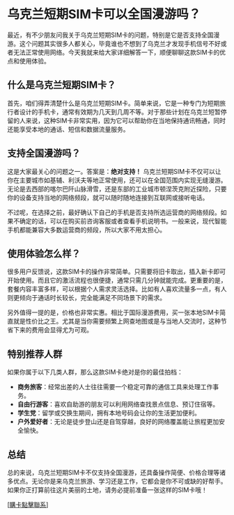 # 乌克兰短期SIM卡可以全国漫游吗？

最近，有不少朋友问我关于乌克兰短期SIM卡的问题，特别是它是否支持全国漫游。这个问题其实很多人都关心，毕竟谁也不想到了乌克兰才发现手机信号不好或者无法正常使用网络。今天我就来给大家详细解答一下，顺便聊聊这款SIM卡的优点和使用体验。

## 什么是乌克兰短期SIM卡？

首先，咱们得弄清楚什么是乌克兰短期SIM卡。简单来说，它是一种专门为短期旅行者设计的手机卡，通常有效期为几天到几周不等。对于那些计划在乌克兰短暂停留的人来说，这种SIM卡非常实用，因为它可以帮助你在当地保持通讯畅通，同时还能享受本地的通话、短信和数据流量服务。

## 支持全国漫游吗？

这是大家最关心的问题之一。答案是：**绝对支持！** 乌克兰短期SIM卡不仅可以让你在主要城市如基辅、利沃夫等地正常使用，还可以在全国范围内实现无缝漫游。无论是去西部的喀尔巴阡山脉滑雪，还是东部的工业城市顿涅茨克附近探险，只要你的设备支持当地的网络频段，就可以随时随地连接到互联网或接听电话。

不过呢，在选择之前，最好确认下自己的手机是否支持所选运营商的网络频段。如果不确定的话，可以在购买前咨询客服或者查看手机说明书。一般来说，现代智能手机都能兼容大多数运营商的频段，所以大家不用太担心。

## 使用体验怎么样？

很多用户反馈说，这款SIM卡的操作非常简单。只需要将旧卡取出，插入新卡即可开始使用。而且它的激活流程也很便捷，通常只需几分钟就能完成。更重要的是，套餐内容丰富多样，可以根据个人需求灵活选择。比如有人喜欢流量多一点，有人则更倾向于通话时长较长，完全能满足不同场景下的需求。

另外值得一提的是，价格也非常实惠。相比于国际漫游费用，买一张本地SIM卡简直就是性价比之王。尤其是当你需要频繁上网查地图或是与当地人交流时，这种节省下来的费用会显得尤为可观。

## 特别推荐人群

如果你属于以下几类人群，那么这款SIM卡绝对是你的最佳拍档：

- **商务旅客**：经常出差的人士往往需要一个稳定可靠的通信工具来处理工作事务。
- **自由行游客**：喜欢自助游的朋友可以利用网络查找景点信息、预订住宿等。
- **学生党**：留学或交换生期间，拥有本地号码会让你的生活更加便利。
- **户外爱好者**：无论是徒步登山还是自驾穿越，良好的网络覆盖能让旅程更加安全愉快。

## 总结

总的来说，乌克兰短期SIM卡不仅支持全国漫游，还具备操作简便、价格合理等诸多优点。无论你是来乌克兰旅游、学习还是工作，它都会是你不可或缺的好帮手。如果你正打算前往这片美丽的土地，请务必提前准备一张这样的SIM卡哦！

[[購卡點擊聯系](https://t.me/s/esim1088)]